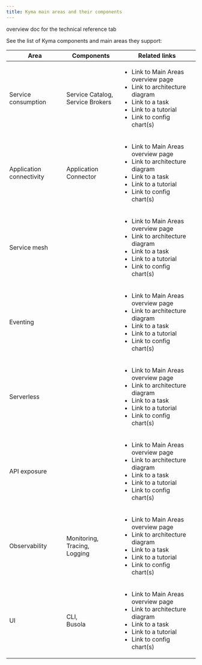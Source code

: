 ```yaml
---
title: Kyma main areas and their components
---
```


overview doc for the technical reference tab

See the list of Kyma components and main areas they support:

| Area                     | Components                             | Related links                                             |
| ------------------------ | -------------------------------------- | --------------------------------------------------------- |
| Service consumption      | Service Catalog, <br> Service Brokers  | <ul><li>Link to Main Areas overview page</li><li>Link to architecture diagram</li><li>Link to a task</li><li>Link to a tutorial</li><li>Link to config chart(s)</li></ul> |
| Application connectivity | Application Connector                  | <ul><li>Link to Main Areas overview page</li><li>Link to architecture diagram</li><li>Link to a task</li><li>Link to a tutorial</li><li>Link to config chart(s)</li></ul> |
| Service mesh             |                                        | <ul><li>Link to Main Areas overview page</li><li>Link to architecture diagram</li><li>Link to a task</li><li>Link to a tutorial</li><li>Link to config chart(s)</li></ul> |
| Eventing                 |                                        | <ul><li>Link to Main Areas overview page</li><li>Link to architecture diagram</li><li>Link to a task</li><li>Link to a tutorial</li><li>Link to config chart(s)</li></ul> |
| Serverless               |                                        | <ul><li>Link to Main Areas overview page</li><li>Link to architecture diagram</li><li>Link to a task</li><li>Link to a tutorial</li><li>Link to config chart(s)</li></ul> |
| API exposure             |                                        | <ul><li>Link to Main Areas overview page</li><li>Link to architecture diagram</li><li>Link to a task</li><li>Link to a tutorial</li><li>Link to config chart(s)</li></ul>|
| Observability            | Monitoring, <br> Tracing, <br> Logging | <ul><li>Link to Main Areas overview page</li><li>Link to architecture diagram</li><li>Link to a task</li><li>Link to a tutorial</li><li>Link to config chart(s)</li></ul> |
| UI                       | CLI, <br> Busola                       | <ul><li>Link to Main Areas overview page</li><li>Link to architecture diagram</li><li>Link to a task</li><li>Link to a tutorial</li><li>Link to config chart(s)</li></ul> |
